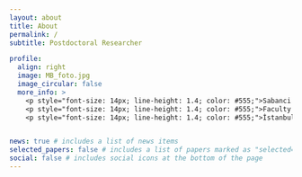 ```yaml
---
layout: about
title: About
permalink: /
subtitle: Postdoctoral Researcher 

profile:
  align: right
  image: MB_foto.jpg
  image_circular: false
  more_info: >
    <p style="font-size: 14px; line-height: 1.4; color: #555;">Sabanci University</p>
    <p style="font-size: 14px; line-height: 1.4; color: #555;">Faculty of Engineering and Natural Sciences</p>
    <p style="font-size: 14px; line-height: 1.4; color: #555;">İstanbul</p>


news: true # includes a list of news items
selected_papers: false # includes a list of papers marked as "selected={true}"
social: false # includes social icons at the bottom of the page
---
```



